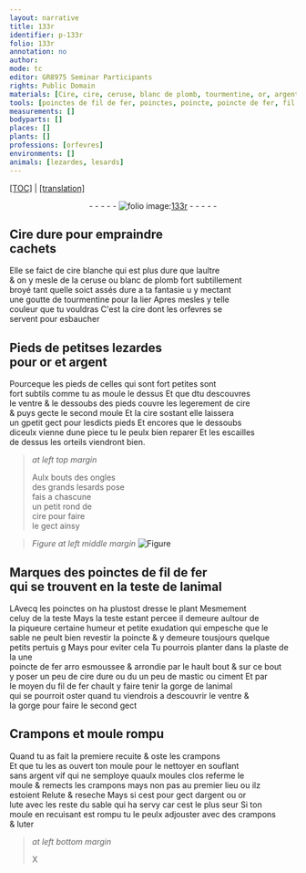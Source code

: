 ```yaml
---
layout: narrative
title: 133r
identifier: p-133r
folio: 133r
annotation: no
author:
mode: tc
editor: GR8975 Seminar Participants
rights: Public Domain
materials: [Cire, cire, ceruse, blanc de plomb, tourmentine, or, argent, fil de fer, fer, mastic, ciment, argent vif, Relute, lute, luter]
tools: [poinctes de fil de fer, poinctes, poincte, poincte de fer, fil de fer, Crampons, moule, crampons, moules]
measurements: []
bodyparts: []
places: []
plants: []
professions: [orfevres]
environments: []
animals: [lezardes, lesards]
---
```


<p><a href="{{ site.baseurl }}/diplomatic/">[TOC]</a> | <a href="{{ site.baseurl }}/texts/p-133r_tl/" target="_blank">[translation]</a></p><div class="folio" align="center">- - - - - <a href="http://gallica.bnf.fr/ark:/12148/btv1b10500001g/f271.image" target="_blank"><img src="https://cu-mkp.github.io/2017-workshop-edition/assets/photo-icon.png" alt="folio image: " style="display:inline-block; margin-bottom:-3px;"/>133r</a> - - - - - </div>  
  

## <span class="m">Cire</span> dure pour empraindre<br/> cachets

 
 Elle se faict de <span class="m">cire</span> blanche qui est plus dure que laultre<br/> & on y mesle de la <span class="m">ceruse</span> ou <span class="m">blanc de plomb</span> fort subtillem<span class="exp">ent</span><br/> broyé tant quelle soict assés dure a ta fantasie <span class="del">u</span> y mectant<br/> une goutte de <span class="m">tourmentine</span> pour la lier Apres mesles y telle<br/> couleur que tu vouldras C'est la <span class="m">cire</span> dont les <span class="pro">orfevres</span> se<br/> servent pour esbaucher
 
 
  

## Pieds de petit<span class="del">s</span>es <span class="al">lezardes</span><br/> pour <span class="m">or</span> et <span class="m">argent</span>

 
 Pourceque les pieds de celles qui sont fort petites sont<br/> fort subtils co<span class="exp">mm</span>e tu as moule le dessus Et que <span class="del">d</span>tu descouvres<br/> le ventre & le dessoubs des pieds couvre les legerem<span class="exp">ent</span> de <span class="m">cire</span><br/> & puys gecte le second moule Et la <span class="m">cire</span> sostant elle laissera<br/> un <span class="del">g</span>petit gect pour lesdicts pieds Et encores que le dessoubs<br/> diceulx vienne dune piece tu le peulx bien reparer Et les escailles<br/> de dessus les orteils viendront bien.
 
> *at left top margin*
> 
> 
>   Aulx bouts des ongles<br/> des grands <span class="al">lesards</span> <span class="add">pose</span><br/> <span class="del">fais</span> a chascune<br/> un petit rond de<br/> <span class="m">cire</span> pour faire<br/> le gect ainsy
 
> *Figure*
> *at left middle margin*
> <a href="https://drive.google.com/open?id=0B9-oNrvWdlO5V2JZcWtNeEJmYWs" target="_blank"><img src="https://cu-mkp.github.io/GR8975-edition/assets/photo-icon.png" alt="Figure" style="display:inline-block; margin-bottom:-3px;"/></a>
 
 
  

##  Marques des <span class="tl">poinctes de <span class="m">fil de fer</span></span><br/> qui se trouvent en la teste de lanimal

 
 <span class="del">L</span>Avecq les <span class="tl">poinctes</span> on ha plustost dresse le plant Mesmement<br/> celuy de la teste Mays la teste estant percee il demeure aultour de<br/> la piqueure certaine humeur et petite exudation qui empesche que le<br/> sable ne peult bien revestir la <span class="tl">poincte</span> & y demeure tousjours quelque<br/> petits pertuis <span class="del">g</span> Mays pour eviter cela Tu pourrois planter <span class="add">da<span class="exp">n</span>s la plaste de la <span class="ill"></span></span> une<br/> <span class="tl">poincte de <span class="m">fer</span></span> <span class="del">arro</span> esmoussee & arrondie par le hault bout & sur ce bout<br/> y poser un peu de <span class="m">cire</span> dure ou <span class="del">du</span> un peu de <span class="m">mastic</span> ou <span class="m">ciment</span> Et par<br/> le moyen du <span class="tl"><span class="m">fil de fer</span></span> chault y faire tenir la gorge de lanimal<br/> qui se pourroit oster quand tu viendrois a descouvrir le ventre &<br/> la gorge pour faire le second gect
 
 
  

## <span class="tl">Crampons</span> et <span class="tl">moule</span> rompu

 
 Quand tu as fait la premiere recuite & oste les <span class="tl">crampons</span><br/> Et que tu <span class="del">les</span> as ouvert ton <span class="tl">moule</span> pour le nettoyer en soufla<span class="exp">n</span>t<br/> sans <span class="m">argent vif</span> qui ne semploye quaulx <span class="tl">moules</span> clos referme le<br/> <span class="tl">moule</span> & remects les <span class="tl">crampons</span> mays non pas au premier lieu ou ilz<br/> estoient <span class="m">Relute</span> & reseche Mays si cest pour gect d<span class="m">argent</span> ou <span class="m">or</span><br/> <span class="m">lute</span> avec les reste du sable qui ha servy car cest le plus seur Si ton<br/> <span class="tl">moule</span> en recuisant est rompu tu le peulx adjouster avec des <span class="tl">cra<span class="exp">m</span>pons</span><br/> & <span class="m">luter</span>
 
> *at left bottom margin*
> 
> 
>   X 
 
